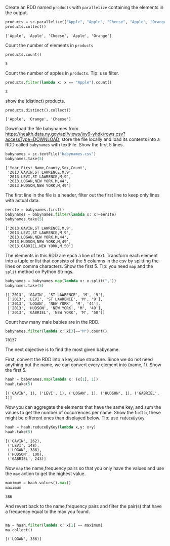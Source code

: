 
Create an RDD named `products` with `parallelize` containing the elements in the output.


```python
products = sc.parallelize(["Apple", "Apple", "Cheese", "Apple", "Orange"])
products.collect()
```




    ['Apple', 'Apple', 'Cheese', 'Apple', 'Orange']



Count the number of elements in `products`


```python
products.count()
```




    5



Count the number of apples in `products`. Tip: use filter.


```python
products.filter(lambda x: x == "Apple").count()
```




    3



show the (distinct) products.


```python
products.distinct().collect()
```




    ['Apple', 'Orange', 'Cheese']



Download the file babynames from https://health.data.ny.gov/api/views/jxy9-yhdk/rows.csv?accessType=DOWNLOAD, store the file locally and load its contents into a RDD called `babynames` with textFile. Show the first 5 lines.


```python
babynames = sc.textFile("babynames.csv")
babynames.take(5)
```




    ['Year,First Name,County,Sex,Count',
     '2013,GAVIN,ST LAWRENCE,M,9',
     '2013,LEVI,ST LAWRENCE,M,9',
     '2013,LOGAN,NEW YORK,M,44',
     '2013,HUDSON,NEW YORK,M,49']



The first line in the file is a header, filter out the first line to keep only lines with actual data.


```python
eerste = babynames.first()
babynames = babynames.filter(lambda x: x!=eerste)
babynames.take(5)
```




    ['2013,GAVIN,ST LAWRENCE,M,9',
     '2013,LEVI,ST LAWRENCE,M,9',
     '2013,LOGAN,NEW YORK,M,44',
     '2013,HUDSON,NEW YORK,M,49',
     '2013,GABRIEL,NEW YORK,M,50']



The elements in this RDD are each a line of text. Transform each element into a tuple or list that consists of the 5 columns in the csv by splitting the lines on comma characters. Show the first 5. Tip: you need `map` and the `split` method on Python Strings.


```python
babynames = babynames.map(lambda x: x.split(","))
babynames.take(5)
```




    [['2013', 'GAVIN', 'ST LAWRENCE', 'M', '9'],
     ['2013', 'LEVI', 'ST LAWRENCE', 'M', '9'],
     ['2013', 'LOGAN', 'NEW YORK', 'M', '44'],
     ['2013', 'HUDSON', 'NEW YORK', 'M', '49'],
     ['2013', 'GABRIEL', 'NEW YORK', 'M', '50']]



Count how many male babies are in the RDD.


```python
babynames.filter(lambda x: x[3]=="M").count()
```




    70137



The next objective is to find the most given babyname.

First, convert the RDD into a key,value structure. Since we do not need anything but the name, we can convert every element into (name, 1). Show the first 5.


```python
haah = babynames.map(lambda x: (x[1], 1))
haah.take(5)
```




    [('GAVIN', 1), ('LEVI', 1), ('LOGAN', 1), ('HUDSON', 1), ('GABRIEL', 1)]



Now you can aggregate the elements that have the same key, and sum the values to get the number of occurrences per name. Show the first 5, these might be different ones than displayed below. Tip: use `reduceByKey`


```python
haah = haah.reduceByKey(lambda x,y: x+y)
haah.take(5)
```




    [('GAVIN', 262),
     ('LEVI', 148),
     ('LOGAN', 386),
     ('HUDSON', 100),
     ('GABRIEL', 243)]



Now `map` the name,frequency pairs so that you only have the values and use the `max` action to get the highest value.


```python
maximum = haah.values().max()
maximum
```




    386



And revert back to the name,frequency pairs and filter the pair(s) that have a frequency equal to the max you found.


```python

ma = haah.filter(lambda x: x[1] == maximum)
ma.collect()
```




    [('LOGAN', 386)]




```python

```
